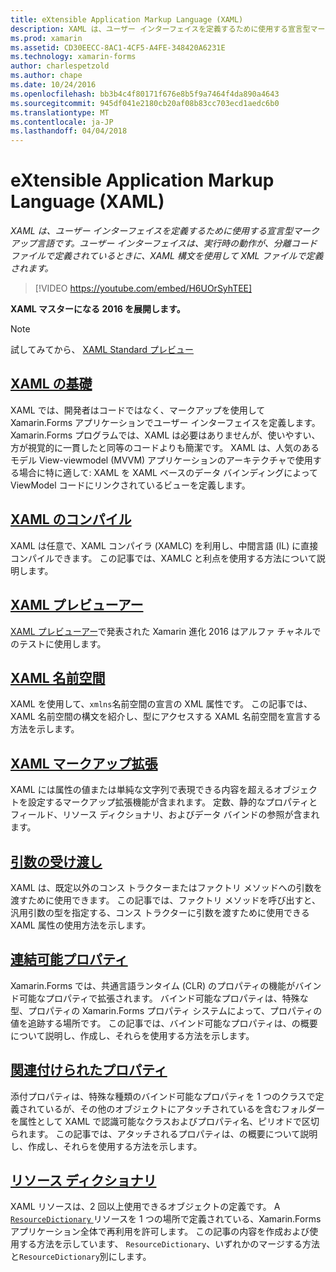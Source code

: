 ```yaml
---
title: eXtensible Application Markup Language (XAML)
description: XAML は、ユーザー インターフェイスを定義するために使用する宣言型マークアップ言語です。 ユーザー インターフェイスは、実行時の動作が、分離コード ファイルで定義されているときに、XAML 構文を使用して XML ファイルで定義されます。
ms.prod: xamarin
ms.assetid: CD30EECC-8AC1-4CF5-A4FE-348420A6231E
ms.technology: xamarin-forms
author: charlespetzold
ms.author: chape
ms.date: 10/24/2016
ms.openlocfilehash: bb3b4c4f80171f676e8b5f9a7464f4da890a4643
ms.sourcegitcommit: 945df041e2180cb20af08b83cc703ecd1aedc6b0
ms.translationtype: MT
ms.contentlocale: ja-JP
ms.lasthandoff: 04/04/2018
---
```

# <a name="extensible-application-markup-language-xaml"></a>eXtensible Application Markup Language (XAML)

_XAML は、ユーザー インターフェイスを定義するために使用する宣言型マークアップ言語です。ユーザー インターフェイスは、実行時の動作が、分離コード ファイルで定義されているときに、XAML 構文を使用して XML ファイルで定義されます。_

> [!VIDEO https://youtube.com/embed/H6UOrSyhTEE]

**XAML マスターになる 2016 を展開します。**

> [!NOTE]
> 試してみてから、 [XAML Standard プレビュー](standard/index.md)

<a name="xaml" />

## <a name="xaml-basicsxaml-basicsindexmd"></a>[XAML の基礎](xaml-basics/index.md)

XAML では、開発者はコードではなく、マークアップを使用して Xamarin.Forms アプリケーションでユーザー インターフェイスを定義します。 Xamarin.Forms プログラムでは、XAML は必要はありませんが、使いやすい、方が視覚的に一貫したと同等のコードよりも簡潔です。 XAML は、人気のあるモデル View-viewmodel (MVVM) アプリケーションのアーキテクチャで使用する場合に特に適して: XAML を XAML ベースのデータ バインディングによって ViewModel コードにリンクされているビューを定義します。

## <a name="xaml-compilationxamlcmd"></a>[XAML のコンパイル](xamlc.md)

XAML は任意で、XAML コンパイラ (XAMLC) を利用し、中間言語 (IL) に直接コンパイルできます。 この記事では、XAMLC と利点を使用する方法について説明します。

## <a name="xaml-previewerxaml-previewermd"></a>[XAML プレビューアー](xaml-previewer.md)

[XAML プレビューアー](~/xamarin-forms/xaml/xaml-previewer.md)で発表された Xamarin 進化 2016 はアルファ チャネルでのテストに使用します。

## <a name="xaml-namespacesnamespacesmd"></a>[XAML 名前空間](namespaces.md)

XAML を使用して、`xmlns`名前空間の宣言の XML 属性です。 この記事では、XAML 名前空間の構文を紹介し、型にアクセスする XAML 名前空間を宣言する方法を示します。

## <a name="xaml-markup-extensionsmarkup-extensionsindexmd"></a>[XAML マークアップ拡張](markup-extensions/index.md)

XAML には属性の値または単純な文字列で表現できる内容を超えるオブジェクトを設定するマークアップ拡張機能が含まれます。 定数、静的なプロパティとフィールド、リソース ディクショナリ、およびデータ バインドの参照が含まれます。

## <a name="passing-argumentspassing-argumentsmd"></a>[引数の受け渡し](passing-arguments.md)

XAML は、既定以外のコンス トラクターまたはファクトリ メソッドへの引数を渡すために使用できます。 この記事では、ファクトリ メソッドを呼び出すと、汎用引数の型を指定する、コンス トラクターに引数を渡すために使用できる XAML 属性の使用方法を示します。

## <a name="bindable-propertiesbindable-propertiesmd"></a>[連結可能プロパティ](bindable-properties.md)

Xamarin.Forms では、共通言語ランタイム (CLR) のプロパティの機能がバインド可能なプロパティで拡張されます。 バインド可能なプロパティは、特殊な型、プロパティの Xamarin.Forms プロパティ システムによって、プロパティの値を追跡する場所です。 この記事では、バインド可能なプロパティは、の概要について説明し、作成し、それらを使用する方法を示します。

## <a name="attached-propertiesattached-propertiesmd"></a>[関連付けられたプロパティ](attached-properties.md)

添付プロパティは、特殊な種類のバインド可能なプロパティを 1 つのクラスで定義されているが、その他のオブジェクトにアタッチされているを含むフォルダーを属性として XAML で認識可能なクラスおよびプロパティ名、ピリオドで区切られます。 この記事では、アタッチされるプロパティは、の概要について説明し、作成し、それらを使用する方法を示します。

## <a name="resource-dictionariesresource-dictionariesmd"></a>[リソース ディクショナリ](resource-dictionaries.md)

XAML リソースは、2 回以上使用できるオブジェクトの定義です。 A [ `ResourceDictionary` ](https://developer.xamarin.com/api/type/Xamarin.Forms.ResourceDictionary/)リソースを 1 つの場所で定義されている、Xamarin.Forms アプリケーション全体で再利用を許可します。 この記事の内容を作成および使用する方法を示しています、 `ResourceDictionary`、いずれかのマージする方法と`ResourceDictionary`別にします。
